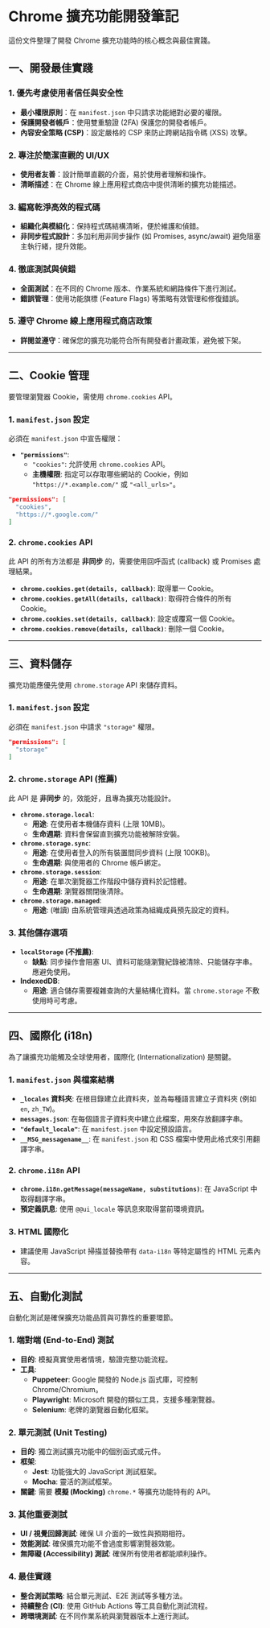 # Chrome 擴充功能開發筆記

這份文件整理了開發 Chrome 擴充功能時的核心概念與最佳實踐。

## 一、開發最佳實踐

### 1. 優先考慮使用者信任與安全性
- **最小權限原則**：在 `manifest.json` 中只請求功能絕對必要的權限。
- **保護開發者帳戶**：使用雙重驗證 (2FA) 保護您的開發者帳戶。
- **內容安全策略 (CSP)**：設定嚴格的 CSP 來防止跨網站指令碼 (XSS) 攻擊。

### 2. 專注於簡潔直觀的 UI/UX
- **使用者友善**：設計簡單直觀的介面，易於使用者理解和操作。
- **清晰描述**：在 Chrome 線上應用程式商店中提供清晰的擴充功能描述。

### 3. 編寫乾淨高效的程式碼
- **組織化與模組化**：保持程式碼結構清晰，便於維護和偵錯。
- **非同步程式設計**：多加利用非同步操作 (如 Promises, async/await) 避免阻塞主執行緒，提升效能。

### 4. 徹底測試與偵錯
- **全面測試**：在不同的 Chrome 版本、作業系統和網路條件下進行測試。
- **錯誤管理**：使用功能旗標 (Feature Flags) 等策略有效管理和修復錯誤。

### 5. 遵守 Chrome 線上應用程式商店政策
- **詳閱並遵守**：確保您的擴充功能符合所有開發者計畫政策，避免被下架。

---

## 二、Cookie 管理

要管理瀏覽器 Cookie，需使用 `chrome.cookies` API。

### 1. `manifest.json` 設定
必須在 `manifest.json` 中宣告權限：
- **`"permissions"`**:
    - `"cookies"`: 允許使用 `chrome.cookies` API。
    - **主機權限**: 指定可以存取哪些網站的 Cookie，例如 `"https://*.example.com/"` 或 `"<all_urls>"`。

```json
"permissions": [
  "cookies",
  "https://*.google.com/"
]
```

### 2. `chrome.cookies` API
此 API 的所有方法都是 **非同步** 的，需要使用回呼函式 (callback) 或 Promises 處理結果。

- **`chrome.cookies.get(details, callback)`**: 取得單一 Cookie。
- **`chrome.cookies.getAll(details, callback)`**: 取得符合條件的所有 Cookie。
- **`chrome.cookies.set(details, callback)`**: 設定或覆寫一個 Cookie。
- **`chrome.cookies.remove(details, callback)`**: 刪除一個 Cookie。

---

## 三、資料儲存

擴充功能應優先使用 `chrome.storage` API 來儲存資料。

### 1. `manifest.json` 設定
必須在 `manifest.json` 中請求 `"storage"` 權限。

```json
"permissions": [
  "storage"
]
```

### 2. `chrome.storage` API (推薦)
此 API 是 **非同步** 的，效能好，且專為擴充功能設計。

- **`chrome.storage.local`**:
    - **用途**: 在使用者本機儲存資料 (上限 10MB)。
    - **生命週期**: 資料會保留直到擴充功能被解除安裝。
- **`chrome.storage.sync`**:
    - **用途**: 在使用者登入的所有裝置間同步資料 (上限 100KB)。
    - **生命週期**: 與使用者的 Chrome 帳戶綁定。
- **`chrome.storage.session`**:
    - **用途**: 在單次瀏覽器工作階段中儲存資料於記憶體。
    - **生命週期**: 瀏覽器關閉後清除。
- **`chrome.storage.managed`**:
    - **用途**: (唯讀) 由系統管理員透過政策為組織成員預先設定的資料。

### 3. 其他儲存選項

- **`localStorage` (不推薦)**:
    - **缺點**: 同步操作會阻塞 UI、資料可能隨瀏覽紀錄被清除、只能儲存字串。應避免使用。
- **IndexedDB**:
    - **用途**: 適合儲存需要複雜查詢的大量結構化資料。當 `chrome.storage` 不敷使用時可考慮。

---

## 四、國際化 (i18n)

為了讓擴充功能觸及全球使用者，國際化 (Internationalization) 是關鍵。

### 1. `manifest.json` 與檔案結構
- **`_locales` 資料夾**: 在根目錄建立此資料夾，並為每種語言建立子資料夾 (例如 `en`, `zh_TW`)。
- **`messages.json`**: 在每個語言子資料夾中建立此檔案，用來存放翻譯字串。
- **`"default_locale"`**: 在 `manifest.json` 中設定預設語言。
- **`__MSG_messagename__`**: 在 `manifest.json` 和 CSS 檔案中使用此格式來引用翻譯字串。

### 2. `chrome.i18n` API
- **`chrome.i18n.getMessage(messageName, substitutions)`**: 在 JavaScript 中取得翻譯字串。
- **預定義訊息**: 使用 `@@ui_locale` 等訊息來取得當前環境資訊。

### 3. HTML 國際化
- 建議使用 JavaScript 掃描並替換帶有 `data-i18n` 等特定屬性的 HTML 元素內容。

---

## 五、自動化測試

自動化測試是確保擴充功能品質與可靠性的重要環節。

### 1. 端對端 (End-to-End) 測試
- **目的**: 模擬真實使用者情境，驗證完整功能流程。
- **工具**:
    - **Puppeteer**: Google 開發的 Node.js 函式庫，可控制 Chrome/Chromium。
    - **Playwright**: Microsoft 開發的類似工具，支援多種瀏覽器。
    - **Selenium**: 老牌的瀏覽器自動化框架。

### 2. 單元測試 (Unit Testing)
- **目的**: 獨立測試擴充功能中的個別函式或元件。
- **框架**:
    - **Jest**: 功能強大的 JavaScript 測試框架。
    - **Mocha**: 靈活的測試框架。
- **關鍵**: 需要 **模擬 (Mocking)** `chrome.*` 等擴充功能特有的 API。

### 3. 其他重要測試
- **UI / 視覺回歸測試**: 確保 UI 介面的一致性與預期相符。
- **效能測試**: 確保擴充功能不會過度影響瀏覽器效能。
- **無障礙 (Accessibility) 測試**: 確保所有使用者都能順利操作。

### 4. 最佳實踐
- **整合測試策略**: 結合單元測試、E2E 測試等多種方法。
- **持續整合 (CI)**: 使用 GitHub Actions 等工具自動化測試流程。
- **跨環境測試**: 在不同作業系統與瀏覽器版本上進行測試。